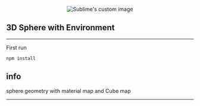 <p align="center">
    <img src="https://raw.githubusercontent.com/hillelcoren/invoice-ninja/master/public/images/round_logo.png" alt="Sublime's custom image"/>
</p>

## 3D Sphere with Environment

---


First run 

`npm install`

## info

sphere geometry with material map and Cube map

---

